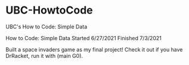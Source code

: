 # UBC-HowtoCode
UBC's How to Code: Simple Data

How to Code: Simple Data Started 6/27/2021 Finished 7/3/2021

Built a space invaders game as my final project! Check it out if you have DrRacket, run it with (main G0).

